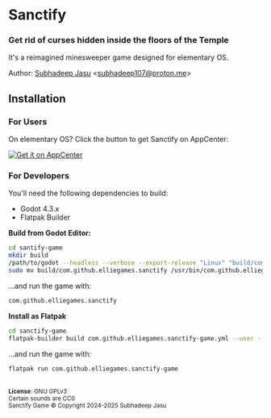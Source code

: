 # Sanctify

### Get rid of curses hidden inside the floors of the Temple

It's a reimagined minesweeper game designed for elementary OS.

Author: [Subhadeep Jasu](https://github.com/SubhadeepJasu) \<subhadeep107@proton.me\>

## Installation
### For Users
On elementary OS? Click the button to get Sanctify on AppCenter:

[![Get it on AppCenter](https://appcenter.elementary.io/badge.svg)](https://appcenter.elementary.io/com.github.elliegames.sanctify-game)

### For Developers
You'll need the following dependencies to build:

- Godot 4.3.x
- Flatpak Builder

**Build from Godot Editor:**

```bash
cd santify-game
mkdir build
/path/to/godot --headless --verbose --export-release "Linux" "build/com.github.elliegames.sanctify"
sudo mv build/com.github.elliegames.sanctify /usr/bin/com.github.elliegames.sanctify
```

…and run the game with:
```bash
com.github.elliegames.sanctify
```

**Install as Flatpak**

```bash
cd sanctify-game
flatpak-builder build com.github.elliegames.sanctify-game.yml --user --install
```

…and run the game with:
```bash
flatpak run com.github.elliegames.sanctify-game
```

<br>
<sup><b>License</b>: GNU GPLv3</sup>
<br>
<sup>Certain sounds are CC0</sup>
<br>
<sup>Sanctify Game © Copyright 2024-2025 Subhadeep Jasu</sup>
